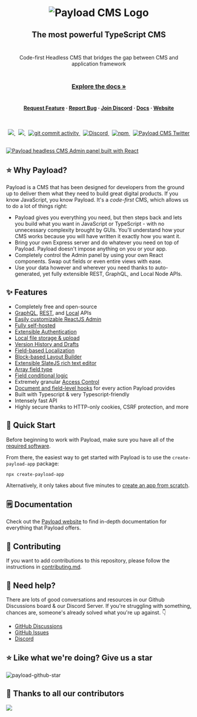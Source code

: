 <br />
<br />

<h1 align="center">
<picture>
  <source media="(prefers-color-scheme: dark)" srcset="https://cms.payloadcms.com/media/payload-github-logo-white.png">
  <source media="(prefers-color-scheme: light)" srcset="https://cms.payloadcms.com/media/payload-github-logo.png">
  <img alt="Payload CMS Logo" src="https://cms.payloadcms.com/media/payload-github-logo.png">
</picture>
</h1>

<h2 align="center" style="padding-bottom: 24px !important;">The most powerful TypeScript CMS</h2>
<p align="center">Code-first Headless CMS that bridges the gap between CMS and application framework</p>

<h3 align="center">
  <br />
  <a href="https://payloadcms.com/docs/getting-started/what-is-payload" rel="dofollow"><strong>Explore the docs »</strong></a>
  <br />
  <br/>
</h3>

<h4 align="center">
  <a target="_blank" href="https://github.com/payloadcms/payload/discussions">Request Feature</a>
  ·
  <a target="_blank" href="https://github.com/payloadcms/payload/issues/new?assignees=&labels=possible-bug&template=BUG_REPORT.md">Report Bug</a>
  ·
  <a target="_blank" href="https://discord.com/invite/r6sCXqVk3v">Join Discord</a>
  ·
  <a target="_blank" rel="dofollow" href="https://payloadcms.com/docs/getting-started/what-is-payload">Docs</a>
  ·
  <a target="_blank" rel="dofollow" href="https://payloadcms.com/">Website</a>
</h4>

<br />

<p align="center">
  <a href="https://opensource.org/licenses/MIT">
    <img src="https://img.shields.io/badge/License-MIT-blue.svg" />
  </a>
  &nbsp;
  <a href="https://github.com/payloadcms/payload/actions">
    <img src="https://github.com/payloadcms/payload/workflows/build/badge.svg" />
  </a>
  &nbsp;
  <a href="https://github.com/payloadcms/payload/commits">
    <img src="https://img.shields.io/github/commit-activity/m/payloadcms/payload" alt="git commit activity"/>
  </a>
  &nbsp;
  <a href="https://discord.com/invite/r6sCXqVk3v">
    <img alt="Discord" src="https://img.shields.io/discord/967097582721572934?label=Discord&color=7289da" />
  </a>
  &nbsp;
  <a href="https://www.npmjs.com/package/payload">
    <img alt="npm" src="https://img.shields.io/npm/v/payload" />
  </a>
  &nbsp;
  <a href="https://twitter.com/payloadcms">
    <img src="https://img.shields.io/twitter/follow/payloadcms?label=Follow" alt="Payload CMS Twitter" />
  </a>
</p>

<br />

<a href="https://payloadcms.com">
  <img src="https://cms.payloadcms.com/media/payload-github-header.jpg" alt="Payload headless CMS Admin panel built with React" />
</a>

<br />

## ⭐ Why Payload?

Payload is a CMS that has been designed for developers from the ground up to deliver them what they need to build great digital products. If you know JavaScript, you know Payload. It's a _code-first_ CMS, which allows us to do a lot of things right:

- Payload gives you everything you need, but then steps back and lets you build what you want in JavaScript or TypeScript - with no unnecessary complexity brought by GUIs. You'll understand how your CMS works because you will have written it exactly how you want it.
- Bring your own Express server and do whatever you need on top of Payload. Payload doesn't impose anything on you or your app.
- Completely control the Admin panel by using your own React components. Swap out fields or even entire views with ease.
- Use your data however and wherever you need thanks to auto-generated, yet fully extensible REST, GraphQL, and Local Node APIs.

## ✨ Features

- Completely free and open-source
- [GraphQL](https://payloadcms.com/docs/graphql/overview), [REST](https://payloadcms.com/docs/rest-api/overview), and [Local](https://payloadcms.com/docs/local-api/overview) APIs
- [Easily customizable ReactJS Admin](https://payloadcms.com/docs/admin/overview)
- [Fully self-hosted](https://payloadcms.com/docs/production/deployment)
- [Extensible Authentication](https://payloadcms.com/docs/authentication/overview)
- [Local file storage & upload](https://payloadcms.com/docs/upload/overview)
- [Version History and Drafts](https://payloadcms.com/docs/versions/overview)
- [Field-based Localization](https://payloadcms.com/docs/configuration/localization)
- [Block-based Layout Builder](https://payloadcms.com/docs/fields/blocks)
- [Extensible SlateJS rich text editor](https://payloadcms.com/docs/fields/rich-text)
- [Array field type](https://payloadcms.com/docs/fields/array)
- [Field conditional logic](https://payloadcms.com/docs/fields/overview#conditional-logic)
- Extremely granular [Access Control](https://payloadcms.com/docs/access-control/overview)
- [Document and field-level hooks](https://payloadcms.com/docs/hooks/overview) for every action Payload provides
- Built with Typescript & very Typescript-friendly
- Intensely fast API
- Highly secure thanks to HTTP-only cookies, CSRF protection, and more

## 🚀 Quick Start

Before beginning to work with Payload, make sure you have all of the [required software](https://payloadcms.com/docs/getting-started/installation).

From there, the easiest way to get started with Payload is to use the `create-payload-app` package:

```text
npx create-payload-app
```

Alternatively, it only takes about five minutes to [create an app from scratch](https://payloadcms.com/docs/getting-started/installation#from-scratch).

## 🗒️ Documentation

Check out the [Payload website](https://payloadcms.com/docs/getting-started/what-is-payload) to find in-depth documentation for everything that Payload offers.

## 🙋 Contributing

If you want to add contributions to this repository, please follow the instructions in [contributing.md](./contributing.md).

## 🚨 Need help?

There are lots of good conversations and resources in our Github Discussions board & our Discord Server. If you're struggling with something, chances are, someone's already solved what you're up against. :point_down:

- [GitHub Discussions](https://github.com/payloadcms/payload/discussions)
- [GitHub Issues](https://github.com/payloadcms/payload/issues)
- [Discord](https://t.co/30APlsQUPB)

## ⭐ Like what we're doing? Give us a star

![payload-github-star](https://cms.payloadcms.com/media/payload-github-star.gif)

## 👏 Thanks to all our contributors

<img align="left" src="https://contributors-img.web.app/image?repo=payloadcms/payload"/>
